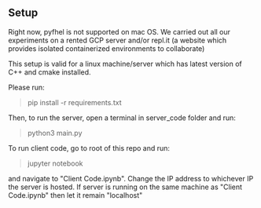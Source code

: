 ## Setup

Right now, pyfhel is not supported on mac OS. We carried out all our experiments on a rented GCP server and/or repl.it (a website which provides isolated containerized environments to collaborate)

This setup is valid for a linux machine/server which has latest version of C++ and cmake installed.

Please run:
> pip install -r requirements.txt

Then, to run the server, open a terminal in server_code folder and run:
> python3 main.py

To run client code, go to root of this repo and run:
> jupyter notebook

and navigate to "Client Code.ipynb". Change the IP address to whichever IP the server is hosted. If server is running on the same machine as "Client Code.ipynb" then let it remain "localhost"